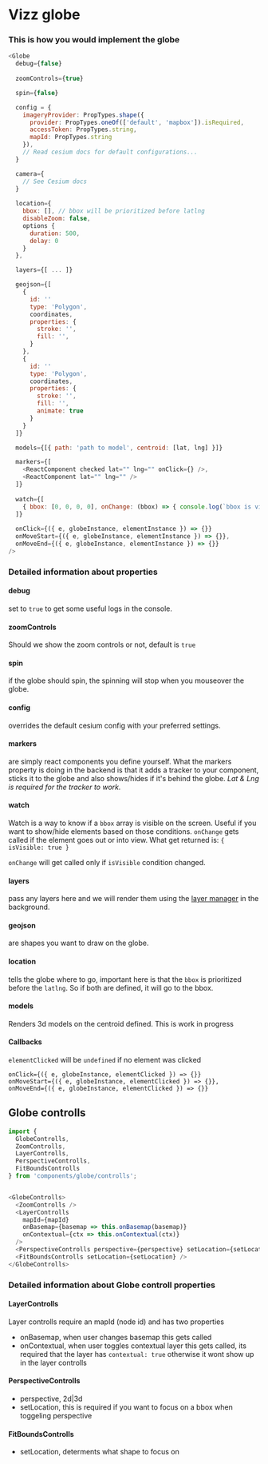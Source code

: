 # Vizz globe

### This is how you would implement the globe

```javascript
<Globe
  debug={false}
  
  zoomControls={true}

  spin={false}

  config = {
    imageryProvider: PropTypes.shape({
      provider: PropTypes.oneOf(['default', 'mapbox']).isRequired,
      accessToken: PropTypes.string,
      mapId: PropTypes.string
    }),
    // Read cesium docs for default configurations...
  }

  camera={
    // See Cesium docs
  }
 
  location={
    bbox: [], // bbox will be prioritized before latlng
    disableZoom: false,
    options {
      duration: 500,
      delay: 0
    }
  },

  layers={[ ... ]}

  geojson={[
    {
      id: ''
      type: 'Polygon',
      coordinates,
      properties: {
        stroke: '',
        fill: '',
      }
    },
    {
      id: ''
      type: 'Polygon',
      coordinates,
      properties: {
        stroke: '',
        fill: '',
        animate: true
      }
    }
  ]}

  models={[{ path: 'path to model', centroid: [lat, lng] }]}

  markers={[
    <ReactComponent checked lat="" lng="" onClick={} />,
    <ReactComponent lat="" lng="" />
  ]}
   
  watch={[
    { bbox: [0, 0, 0, 0], onChange: (bbox) => { console.log(`bbox is visible? ${bbox.isVisible}`) } },
  ]}
  
  onClick={({ e, globeInstance, elementInstance }) => {}}
  onMoveStart={({ e, globeInstance, elementInstance }) => {}},
  onMoveEnd={({ e, globeInstance, elementInstance }) => {}}
/>
```

### Detailed information about properties

#### debug

set to `true` to get some useful logs in the console.

#### zoomControls

Should we show the zoom controls or not, default is `true`

#### spin

if the globe should spin, the spinning will stop when you mouseover the globe.

#### config

overrides the default cesium config with your preferred settings.

#### markers

are simply react components you define yourself. What the markers property is doing in the backend is that it adds a tracker to your component, sticks it to the globe and also shows/hides if it's behind the globe. _Lat & Lng is required for the tracker to work._

#### watch

Watch is a way to know if a `bbox` array is visible on the screen. Useful if you want to show/hide elements based on those conditions. `onChange` gets called if the element goes out or into view. What get returned is: `{ isVisible: true }`
 
`onChange` will get called only if `isVisible` condition changed.

#### layers

pass any layers here and we will render them using the [layer manager](https://github.com/Vizzuality/layer-manager) in the background.

#### geojson

are shapes you want to draw on the globe.

#### location

tells the globe where to go, important here is that the `bbox` is prioritized before the `latlng`. So if both are defined, it will go to the bbox.

#### models

Renders 3d models on the centroid defined. This is work in progress

#### Callbacks

`elementClicked` will be `undefined` if no element was clicked

```
onClick={({ e, globeInstance, elementClicked }) => {}}
onMoveStart={({ e, globeInstance, elementClicked }) => {}},
onMoveEnd={({ e, globeInstance, elementClicked }) => {}}
```

## Globe controlls

```javascript
import {
  GlobeControlls,
  ZoomControlls,
  LayerControlls,
  PerspectiveControlls,
  FitBoundsControlls
} from 'components/globe/controlls';


<GlobeControlls>
  <ZoomControlls />
  <LayerControlls
    mapId={mapId}
    onBasemap={basemap => this.onBasemap(basemap)}
    onContextual={ctx => this.onContextual(ctx)}
  />
  <PerspectiveControlls perspective={perspective} setLocation={setLocation} />
  <FitBoundsControlls setLocation={setLocation} />
</GlobeControlls>

```

### Detailed information about Globe controll properties

#### LayerControlls

Layer controlls require an mapId (node id) and has two properties

- onBasemap, when user changes basemap this gets called
- onContextual, when user toggles contextual layer this gets called, its required that the layer has `contextual: true` otherwise it wont show up in the layer controlls

#### PerspectiveControlls

- perspective, 2d|3d
- setLocation, this is required if you want to focus on a bbox when toggeling perspective

#### FitBoundsControlls
- setLocation, determents what shape to focus on

